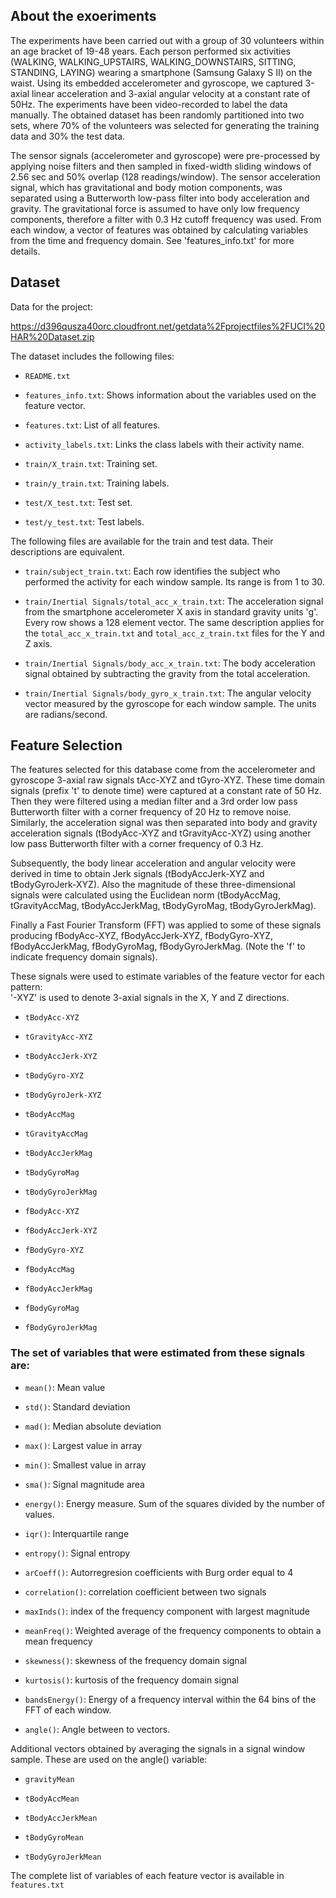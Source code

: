 ## About the exoeriments

The experiments have been carried out with a group of 30 volunteers within an age bracket of 19-48 years. Each person performed six activities (WALKING, WALKING_UPSTAIRS, WALKING_DOWNSTAIRS, SITTING, STANDING, LAYING) wearing a smartphone (Samsung Galaxy S II) on the waist. Using its embedded accelerometer and gyroscope, we captured 3-axial linear acceleration and 3-axial angular velocity at a constant rate of 50Hz. The experiments have been video-recorded to label the data manually. The obtained dataset has been randomly partitioned into two sets, where 70% of the volunteers was selected for generating the training data and 30% the test data. 

The sensor signals (accelerometer and gyroscope) were pre-processed by applying noise filters and then sampled in fixed-width sliding windows of 2.56 sec and 50% overlap (128 readings/window). The sensor acceleration signal, which has gravitational and body motion components, was separated using a Butterworth low-pass filter into body acceleration and gravity. The gravitational force is assumed to have only low frequency components, therefore a filter with 0.3 Hz cutoff frequency was used. From each window, a vector of features was obtained by calculating variables from the time and frequency domain. See 'features_info.txt' for more details. 

## Dataset

Data for the project:

https://d396qusza40orc.cloudfront.net/getdata%2Fprojectfiles%2FUCI%20HAR%20Dataset.zip

The dataset includes the following files:

  + `README.txt`

  + `features_info.txt`: Shows information about the variables used on the feature vector.

  + `features.txt`: List of all features.

  + `activity_labels.txt`: Links the class labels with their activity name.

  + `train/X_train.txt`: Training set.

  + `train/y_train.txt`: Training labels.
  
  + `test/X_test.txt`: Test set.
  
  + `test/y_test.txt`: Test labels.

The following files are available for the train and test data. Their descriptions are equivalent. 

 + `train/subject_train.txt`: Each row identifies the subject who performed the activity for each window sample. Its range is from 1 to 30. 

 + `train/Inertial Signals/total_acc_x_train.txt`: The acceleration signal from the smartphone accelerometer X axis in standard gravity units 'g'. Every row shows a 128 element vector. The same description applies for the `total_acc_x_train.txt` and `total_acc_z_train.txt` files for the Y and Z axis. 

 + `train/Inertial Signals/body_acc_x_train.txt`: The body acceleration signal obtained by subtracting the gravity from the total acceleration. 

 + `train/Inertial Signals/body_gyro_x_train.txt`: The angular velocity vector measured by the gyroscope for each window sample. The units are radians/second. 

## Feature Selection 

The features selected for this database come from the accelerometer and gyroscope 3-axial raw signals tAcc-XYZ and tGyro-XYZ. These time domain signals (prefix 't' to denote time) were captured at a constant rate of 50 Hz. Then they were filtered using a median filter and a 3rd order low pass Butterworth filter with a corner frequency of 20 Hz to remove noise. Similarly, the acceleration signal was then separated into body and gravity acceleration signals (tBodyAcc-XYZ and tGravityAcc-XYZ) using another low pass Butterworth filter with a corner frequency of 0.3 Hz. 

Subsequently, the body linear acceleration and angular velocity were derived in time to obtain Jerk signals (tBodyAccJerk-XYZ and tBodyGyroJerk-XYZ). Also the magnitude of these three-dimensional signals were calculated using the Euclidean norm (tBodyAccMag, tGravityAccMag, tBodyAccJerkMag, tBodyGyroMag, tBodyGyroJerkMag). 

Finally a Fast Fourier Transform (FFT) was applied to some of these signals producing fBodyAcc-XYZ, fBodyAccJerk-XYZ, fBodyGyro-XYZ, fBodyAccJerkMag, fBodyGyroMag, fBodyGyroJerkMag. (Note the 'f' to indicate frequency domain signals). 

These signals were used to estimate variables of the feature vector for each pattern:  
'-XYZ' is used to denote 3-axial signals in the X, Y and Z directions.

  + `tBodyAcc-XYZ`
  
  + `tGravityAcc-XYZ`
  
  + `tBodyAccJerk-XYZ`
  
  + `tBodyGyro-XYZ`
  
  + `tBodyGyroJerk-XYZ`
  
  + `tBodyAccMag`
  
  + `tGravityAccMag`
  
  + `tBodyAccJerkMag`
  
  + `tBodyGyroMag`
  
  + `tBodyGyroJerkMag`
  
  + `fBodyAcc-XYZ`
  
  + `fBodyAccJerk-XYZ`
  
  + `fBodyGyro-XYZ`
  
  + `fBodyAccMag`
  
  + `fBodyAccJerkMag`
  
  + `fBodyGyroMag`
  
  + `fBodyGyroJerkMag`

### The set of variables that were estimated from these signals are: 

  + `mean()`: Mean value
  
  + `std()`: Standard deviation
  
  + `mad()`: Median absolute deviation 
  
  + `max()`: Largest value in array
  
  + `min()`: Smallest value in array
  
  + `sma()`: Signal magnitude area
  
  + `energy()`: Energy measure. Sum of the squares divided by the number of values. 
  
  + `iqr()`: Interquartile range 
  
  + `entropy()`: Signal entropy
  
  + `arCoeff()`: Autorregresion coefficients with Burg order equal to 4
  
  + `correlation()`: correlation coefficient between two signals
  
  + `maxInds()`: index of the frequency component with largest magnitude
  
  + `meanFreq()`: Weighted average of the frequency components to obtain a mean frequency
  
  + `skewness()`: skewness of the frequency domain signal 
  
  + `kurtosis()`: kurtosis of the frequency domain signal 
  
  + `bandsEnergy()`: Energy of a frequency interval within the 64 bins of the FFT of each window.
  
  + `angle()`: Angle between to vectors.

Additional vectors obtained by averaging the signals in a signal window sample. These are used on the angle() variable:

  + `gravityMean`
  
  + `tBodyAccMean`
  
  + `tBodyAccJerkMean`
  
  + `tBodyGyroMean`
  
  + `tBodyGyroJerkMean`

The complete list of variables of each feature vector is available in `features.txt`
